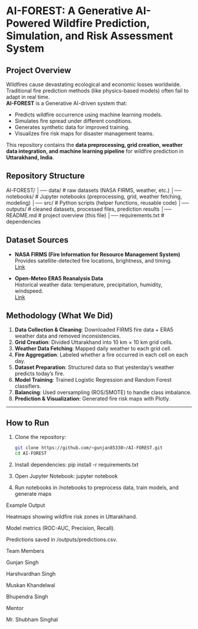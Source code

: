 # AI-FOREST: A Generative AI-Powered Wildfire Prediction, Simulation, and Risk Assessment System

## Project Overview
Wildfires cause devastating ecological and economic losses worldwide. Traditional fire prediction methods (like physics-based models) often fail to adapt in real time.  
**AI-FOREST** is a Generative AI-driven system that:
- Predicts wildfire occurrence using machine learning models.
- Simulates fire spread under different conditions.
- Generates synthetic data for improved training.
- Visualizes fire risk maps for disaster management teams.

This repository contains the **data preprocessing, grid creation, weather data integration, and machine learning pipeline** for wildfire prediction in **Uttarakhand, India**.

## Repository Structure
AI-FOREST/
│── data/ # raw datasets (NASA FIRMS, weather, etc.)
│── notebooks/ # Jupyter notebooks (preprocessing, grid, weather fetching, modeling)
│── src/ # Python scripts (helper functions, reusable code)
│── outputs/ # cleaned datasets, processed files, prediction results
│── README.md # project overview (this file)
│── requirements.txt # dependencies



## Dataset Sources
- **NASA FIRMS (Fire Information for Resource Management System)**  
  Provides satellite-detected fire locations, brightness, and timing.  
  [Link](https://earthdata.nasa.gov/firms)

- **Open-Meteo ERA5 Reanalysis Data**  
  Historical weather data: temperature, precipitation, humidity, windspeed.  
  [Link](https://open-meteo.com/)


## Methodology (What We Did)
1. **Data Collection & Cleaning**: Downloaded FIRMS fire data + ERA5 weather data and removed inconsistencies.  
2. **Grid Creation**: Divided Uttarakhand into 10 km × 10 km grid cells.  
3. **Weather Data Fetching**: Mapped daily weather to each grid cell.  
4. **Fire Aggregation**: Labeled whether a fire occurred in each cell on each day.  
5. **Dataset Preparation**: Structured data so that yesterday’s weather predicts today’s fire.  
6. **Model Training**: Trained Logistic Regression and Random Forest classifiers.  
7. **Balancing**: Used oversampling (ROS/SMOTE) to handle class imbalance.  
8. **Prediction & Visualization**: Generated fire risk maps with Plotly.

---

## How to Run
1. Clone the repository:
   ```bash
   git clone https://github.com/<gunjan85330>/AI-FOREST.git
   cd AI-FOREST

2. Install dependencies:
   pip install -r requirements.txt

3. Open Jupyter Notebook:
   jupyter notebook

4. Run notebooks in /notebooks to preprocess data, train models, and generate maps

Example Output

Heatmaps showing wildfire risk zones in Uttarakhand.

Model metrics (ROC-AUC, Precision, Recall).

Predictions saved in /outputs/predictions.csv.

Team Members

Gunjan Singh

Harshvardhan Singh 

Muskan Khandelwal 

Bhupendra Singh 

Mentor

Mr. Shubham Singhal


